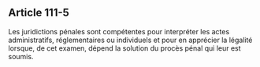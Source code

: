 Article 111-5
----
Les juridictions pénales sont compétentes pour interpréter les actes
administratifs, réglementaires ou individuels et pour en apprécier la légalité
lorsque, de cet examen, dépend la solution du procès pénal qui leur est soumis.
